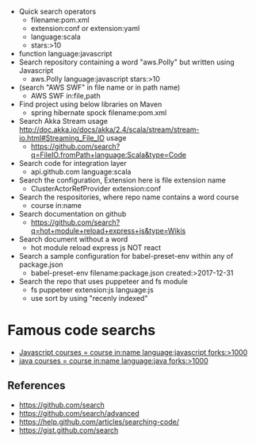 * Quick search operators
  * filename:pom.xml
  * extension:conf or extension:yaml
  * language:scala
  * stars:>10
* function language:javascript
* Search repository containing a word "aws.Polly" but written using Javascript
  * aws.Polly language:javascript stars:>10
* (search "AWS SWF" in file name or in path name)
  * AWS SWF in:file,path 
* Find project using below libraries on Maven
  * spring hibernate spock filename:pom.xml
* Search Akka Stream usage http://doc.akka.io/docs/akka/2.4/scala/stream/stream-io.html#Streaming_File_IO usage
  * https://github.com/search?q=FileIO.fromPath+language:Scala&type=Code
* Search code for integration layer
  * api.github.com language:scala
* Search the configuration, Extension here is file extension name 
  * ClusterActorRefProvider extension:conf
* Search the respositories, where repo name contains a word course 
  * course in:name 
* Search documentation on github
  * https://github.com/search?q=hot+module+reload+express+js&type=Wikis
* Search document without a word
  * hot module reload express js NOT react
* Search a sample configuration for babel-preset-env within any of package.json
  * babel-preset-env filename:package.json  created:>2017-12-31  
* Search the repo that uses puppeteer and fs module
  * fs puppeteer extension:js language:js  
  * use sort by using "recenly indexed"

# Famous code searchs
* [Javascript courses = course in:name language:javascript forks:>1000](https://github.com/search?q=course+in%3Aname+language%3Ajavascript+forks%3A%3E1000)
* [java courses = course in:name language:java forks:>1000](https://github.com/search?q=course+in%3Aname+language%3Ajava+forks%3A%3E1000)

## References   
* https://github.com/search
* https://github.com/search/advanced
* https://help.github.com/articles/searching-code/
* https://gist.github.com/search
  
